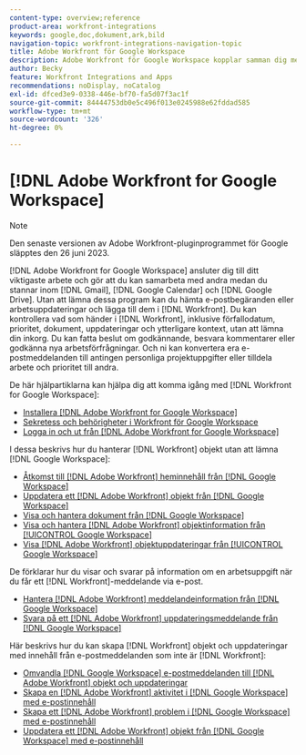 ```yaml
---
content-type: overview;reference
product-area: workfront-integrations
keywords: google,doc,dokument,ark,bild
navigation-topic: workfront-integrations-navigation-topic
title: Adobe Workfront för Google Workspace
description: Adobe Workfront för Google Workspace kopplar samman dig med ditt viktigaste arbete och gör att du kan samarbeta med andra samtidigt som du bor i Gmail, Google Calendar och Google Drive. Utan att lämna dessa program kan du hämta e-postbegäranden eller arbetsuppdateringar och lägga till dem i Workfront. Du kan kontrollera vad som händer i Workfront, inklusive förfallodatum, prioritet, dokument, uppdateringar och annat sammanhang, utan att lämna rutan. Du kan fatta beslut om godkännande, besvara kommentarer eller godkänna nya arbetsförfrågningar. Och ni kan konvertera era e-postmeddelanden till antingen personliga projektuppgifter eller tilldela arbete och prioritet till andra.
author: Becky
feature: Workfront Integrations and Apps
recommendations: noDisplay, noCatalog
exl-id: dfced3e9-0338-446e-bf70-fa5d07f3ac1f
source-git-commit: 84444753db0e5c496f013e0245988e62fddad585
workflow-type: tm+mt
source-wordcount: '326'
ht-degree: 0%

---
```


# [!DNL Adobe Workfront for Google Workspace]

>[!NOTE]
>
>Den senaste versionen av Adobe Workfront-pluginprogrammet för Google släpptes den 26 juni 2023.

[!DNL Adobe Workfront for Google Workspace] ansluter dig till ditt viktigaste arbete och gör att du kan samarbeta med andra medan du stannar inom [!DNL Gmail], [!DNL Google Calendar] och [!DNL Google Drive]. Utan att lämna dessa program kan du hämta e-postbegäranden eller arbetsuppdateringar och lägga till dem i [!DNL Workfront]. Du kan kontrollera vad som händer i [!DNL Workfront], inklusive förfallodatum, prioritet, dokument, uppdateringar och ytterligare kontext, utan att lämna din inkorg. Du kan fatta beslut om godkännande, besvara kommentarer eller godkänna nya arbetsförfrågningar. Och ni kan konvertera era e-postmeddelanden till antingen personliga projektuppgifter eller tilldela arbete och prioritet till andra.

De här hjälpartiklarna kan hjälpa dig att komma igång med [!DNL Workfront for Google Workspace]:

* [Installera [!DNL Adobe Workfront for Google Workspace]](../../workfront-integrations-and-apps/workfront-for-g-suite/install-workfront-for-gsuite.md)
* [Sekretess och behörigheter i Workfront för Google Workspace](../../workfront-integrations-and-apps/workfront-for-g-suite/privacy-and-permissions-in-g-suite.md)
* [Logga in och ut från  [!DNL Adobe Workfront for Google Workspace]](../../workfront-integrations-and-apps/workfront-for-g-suite/log-in-and-out-wf-for-gsuite.md)

I dessa beskrivs hur du hanterar [!DNL Workfront] objekt utan att lämna [!DNL Google Workspace]:

* [Åtkomst till [!DNL Adobe Workfront] heminnehåll från [!DNL Google Workspace]](../../workfront-integrations-and-apps/workfront-for-g-suite/access-wf-home-content-from-g-suite.md)
* [Uppdatera ett [!DNL Adobe Workfront] objekt från [!DNL Google Workspace]](../../workfront-integrations-and-apps/workfront-for-g-suite/update-a-workfront-object-in-gsuite.md)
* [Visa och hantera dokument från  [!DNL Google Workspace]](../../workfront-integrations-and-apps/workfront-for-g-suite/view-and-manage-documents-in-gsuite.md)
* [Visa och hantera  [!DNL Adobe Workfront] objektinformation från [!UICONTROL Google Workspace]](../../workfront-integrations-and-apps/workfront-for-g-suite/view-manage-work-item-details-in-gsuite.md)
* [Visa  [!DNL Adobe Workfront] objektuppdateringar från [!UICONTROL Google Workspace]](../../workfront-integrations-and-apps/workfront-for-g-suite/view-object-updates-in-gsuite.md)

De förklarar hur du visar och svarar på information om en arbetsuppgift när du får ett [!DNL Workfront]-meddelande via e-post.

* [Hantera [!DNL Adobe Workfront] meddelandeinformation från [!DNL Google Workspace]](../../workfront-integrations-and-apps/workfront-for-g-suite/manage-wf-email-notification-details-in-gsuite.md)
* [Svara på ett  [!DNL Adobe Workfront] uppdateringsmeddelande från [!DNL Google Workspace]](../../workfront-integrations-and-apps/workfront-for-g-suite/reply-to-wf-update-notification-from-gsuite.md)

Här beskrivs hur du kan skapa [!DNL Workfront] objekt och uppdateringar med innehåll från e-postmeddelanden som inte är [!DNL Workfront]:

* [Omvandla  [!DNL Google Workspace] e-postmeddelanden till [!DNL Adobe Workfront] objekt och uppdateringar](../../workfront-integrations-and-apps/workfront-for-g-suite/turn-gsuite-emails-into-wf-objects-and-updates.md)
* [Skapa en [!DNL Adobe Workfront] aktivitet i [!DNL Google Workspace] med e-postinnehåll](../../workfront-integrations-and-apps/workfront-for-g-suite/create-wf-task-in-gsuite-using-email-content.md)
* [Skapa ett [!DNL Adobe Workfront] problem i [!DNL Google Workspace] med e-postinnehåll](../../workfront-integrations-and-apps/workfront-for-g-suite/create-wf-issue-in-g-suite-using-email-content.md)
* [Uppdatera ett [!DNL Adobe Workfront] objekt från [!DNL Google Workspace] med e-postinnehåll](../../workfront-integrations-and-apps/workfront-for-g-suite/update-wf-item-using-email-content.md)
